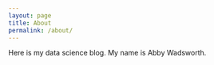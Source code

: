 ```yaml
---
layout: page
title: About
permalink: /about/
---
```


Here is my data science blog. My name is Abby Wadsworth.

